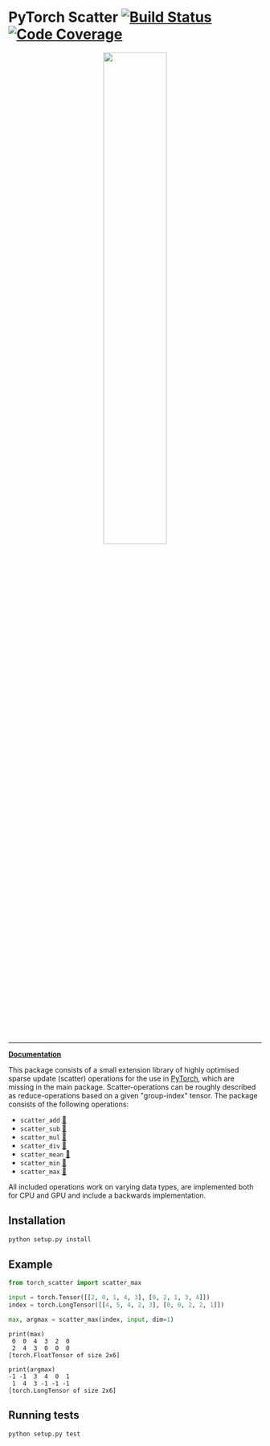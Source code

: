 [build-image]: https://travis-ci.org/rusty1s/pytorch_scatter.svg?branch=master
[build-url]: https://travis-ci.org/rusty1s/pytorch_scatter
[coverage-image]: https://codecov.io/gh/rusty1s/pytorch_scatter/branch/master/graph/badge.svg
[coverage-url]: https://codecov.io/github/rusty1s/pytorch_scatter?branch=master

# PyTorch Scatter [![Build Status][build-image]][build-url] [![Code Coverage][coverage-image]][coverage-url]

<p align="center">
  <img width="50%" src="https://raw.githubusercontent.com/rusty1s/pytorch_scatter/master/docs/source/_figures/add.svg?sanitize=true" />
</p>

--------------------------------------------------------------------------------

**[Documentation](http://rusty1s.github.io/pytorch_scatter)**

This package consists of a small extension library of highly optimised sparse update (scatter) operations for the use in [PyTorch](http://pytorch.org/), which are missing in the main package.
Scatter-operations can be roughly described as reduce-operations based on a given "group-index" tensor.
The package consists of the following operations:

* `scatter_add` [🔗](https://rusty1s.github.io/pytorch_scatter/functions/add.html)
* `scatter_sub` [🔗](https://rusty1s.github.io/pytorch_scatter/functions/sub.html)
* `scatter_mul` [🔗](https://rusty1s.github.io/pytorch_scatter/functions/mul.html)
* `scatter_div` [🔗](https://rusty1s.github.io/pytorch_scatter/functions/div.html)
* `scatter_mean` [🔗](https://rusty1s.github.io/pytorch_scatter/functions/mean.html)
* `scatter_min` [🔗](https://rusty1s.github.io/pytorch_scatter/functions/min.html)
* `scatter_max` [🔗](https://rusty1s.github.io/pytorch_scatter/functions/max.html)

All included operations work on varying data types, are implemented both for CPU and GPU and include a backwards implementation.

## Installation

```sh
python setup.py install
```

## Example

```py
from torch_scatter import scatter_max

input = torch.Tensor([[2, 0, 1, 4, 3], [0, 2, 1, 3, 4]])
index = torch.LongTensor([[4, 5, 4, 2, 3], [0, 0, 2, 2, 1]])

max, argmax = scatter_max(index, input, dim=1)
```

```
print(max)
 0  0  4  3  2  0
 2  4  3  0  0  0
[torch.FloatTensor of size 2x6]

print(argmax)
-1 -1  3  4  0  1
 1  4  3 -1 -1 -1
[torch.LongTensor of size 2x6]
```

## Running tests

```sh
python setup.py test
```

